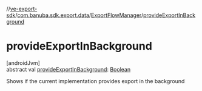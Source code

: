 //[ve-export-sdk](../../../index.md)/[com.banuba.sdk.export.data](../index.md)/[ExportFlowManager](index.md)/[provideExportInBackground](provide-export-in-background.md)

# provideExportInBackground

[androidJvm]\
abstract val [provideExportInBackground](provide-export-in-background.md): [Boolean](https://kotlinlang.org/api/latest/jvm/stdlib/kotlin/-boolean/index.html)

Shows if the current implementation provides export in the background
